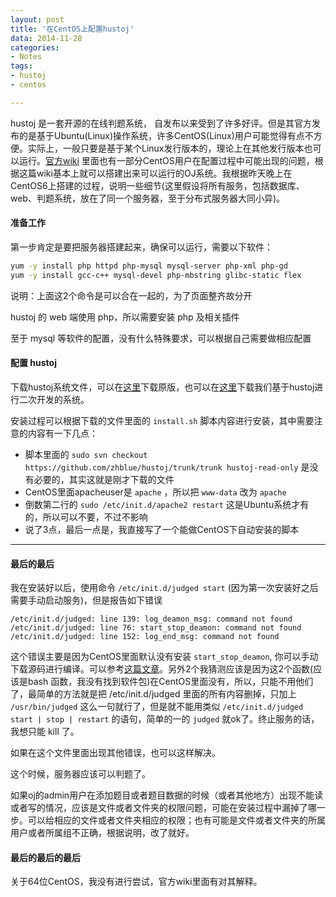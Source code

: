 ```yaml
---
layout: post
title: '在CentOS上配置hustoj'
data: 2014-11-28
categories:
- Notes
tags:
- hustoj
- centos

---
```


hustoj 是一套开源的在线判题系统， 自发布以来受到了许多好评。但是其官方发布的是基于Ubuntu(Linux)操作系统，许多CentOS(Linux)用户可能觉得有点不方便。实际上，一般只要是基于某个Linux发行版本的，理论上在其他发行版本也可以运行。[官方wiki](https://github.com/zhblue/hustoj/wiki) 里面也有一部分CentOS用户在配置过程中可能出现的问题，根据这篇wiki基本上就可以搭建出来可以运行的OJ系统。我根据昨天晚上在CentOS6上搭建的过程，说明一些细节(这里假设将所有服务，包括数据库、web、判题系统，放在了同一个服务器，至于分布式服务器大同小异)。


#### 准备工作

第一步肯定是要把服务器搭建起来，确保可以运行，需要以下软件：

``` sh
yum -y install php httpd php-mysql mysql-server php-xml php-gd
yum -y install gcc-c++ mysql-devel php-mbstring glibc-static flex

```

说明：上面这2个命令是可以合在一起的，为了页面整齐故分开

hustoj 的 web 端使用 php，所以需要安装 php 及相关插件

至于 mysql 等软件的配置，没有什么特殊要求，可以根据自己需要做相应配置


#### 配置 hustoj

下载hustoj系统文件，可以在[这里](https://github.com/zhblue/hustoj)下载原版，也可以在[这里](https://github.com/angela0/zzuliacm)下载我们基于hustoj进行二次开发的系统。

安装过程可以根据下载的文件里面的 `install.sh` 脚本内容进行安装，其中需要注意的内容有一下几点：

- 脚本里面的 `sudo svn checkout https://github.com/zhblue/hustoj/trunk/trunk hustoj-read-only` 是没有必要的，其实这就是刚才下载的文件
- CentOS里面apacheuser是 `apache` ，所以把 `www-data` 改为 `apache`
- 倒数第二行的 `sudo /etc/init.d/apache2 restart` 这是Ubuntu系统才有的，所以可以不要，不过不影响
- 说了3点，最后一点是，我直接写了一个能做CentOS下自动安装的脚本

---

#### 最后的最后

我在安装好以后，使用命令 `/etc/init.d/judged start` (因为第一次安装好之后需要手动启动服务)，但是报告如下错误
```
/etc/init.d/judged: line 139: log_deamon_msg: command not found
/etc/init.d/judged: line 76: start_stop_deamon: command not found
/etc/init.d/judged: line 152: log_end_msg: command not found
```

这个错误主要是因为CentOS里面默认没有安装 `start_stop_deamon`, 你可以手动下载源码进行编译。可以参考[这篇文章](http://blog.chinaunix.net/uid-24856020-id-3388594.html)。另外2个我猜测应该是因为这2个函数(应该是bash 函数，我没有找到软件包)在CentOS里面没有，所以，只能不用他们了，最简单的方法就是把 /etc/init.d/judged 里面的所有内容删掉，只加上 `/usr/bin/judged` 这么一句就行了，但是就不能用类似 `/etc/init.d/judged start | stop | restart` 的语句，简单的一的 `judged` 就ok了。终止服务的话，我想只能 kill 了。

如果在这个文件里面出现其他错误，也可以这样解决。

这个时候，服务器应该可以判题了。

如果oj的admin用户在添加题目或者题目数据的时候（或者其他地方）出现不能读或者写的情况，应该是文件或者文件夹的权限问题，可能在安装过程中漏掉了哪一步。可以给相应的文件或者文件夹相应的权限；也有可能是文件或者文件夹的所属用户或者所属组不正确，根据说明，改了就好。


#### 最后的最后的最后

关于64位CentOS，我没有进行尝试，官方wiki里面有对其解释。
